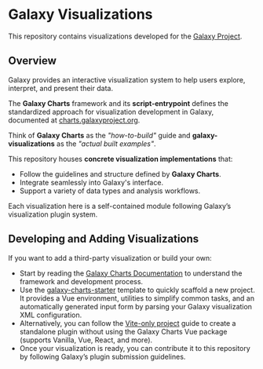 
# Galaxy Visualizations

This repository contains visualizations developed for the [Galaxy Project](https://galaxyproject.org/).

## Overview

Galaxy provides an interactive visualization system to help users explore, interpret, and present their data.

The **Galaxy Charts** framework and its **script-entrypoint** defines the standardized approach for visualization development in Galaxy, documented at [charts.galaxyproject.org](https://charts.galaxyproject.org).

Think of **Galaxy Charts** as the *"how-to-build"* guide and **galaxy-visualizations** as the *"actual built examples"*.

This repository houses **concrete visualization implementations** that:
- Follow the guidelines and structure defined by **Galaxy Charts**.
- Integrate seamlessly into Galaxy's interface.
- Support a variety of data types and analysis workflows.

Each visualization here is a self-contained module following Galaxy’s visualization plugin system.

## Developing and Adding Visualizations

If you want to add a third-party visualization or build your own:
- Start by reading the [Galaxy Charts Documentation](https://charts.galaxyproject.org) to understand the framework and development process.
- Use the [galaxy-charts-starter](https://github.com/guerler/galaxy-charts-starter) template to quickly scaffold a new project. It provides a Vue environment, utilities to simplify common tasks, and an automatically generated input form by parsing your Galaxy visualization XML configuration.
- Alternatively, you can follow the [Vite-only project](https://charts.galaxyproject.org/galaxy-charts/content/xml-framework.html#building-a-vite-plugin-vanilla-vue-react-and-more) guide to create a standalone plugin without using the Galaxy Charts Vue package (supports Vanilla, Vue, React, and more).
- Once your visualization is ready, you can contribute it to this repository by following Galaxy’s plugin submission guidelines.
